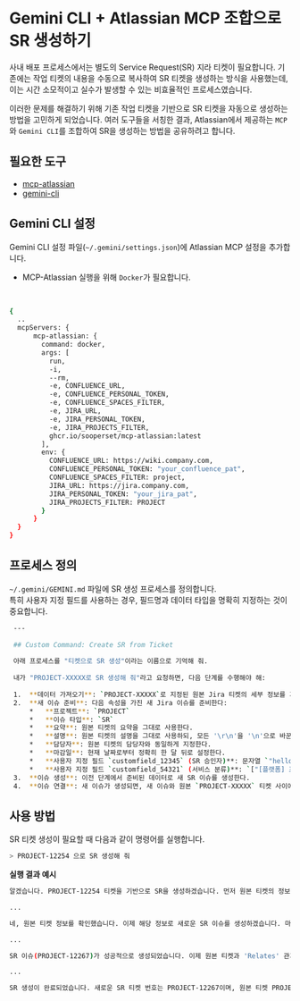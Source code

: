 # Gemini CLI + Atlassian MCP 조합으로 SR 생성하기

사내 배포 프로세스에서는 별도의 Service Request(SR) 지라 티켓이 필요합니다. 기존에는 작업 티켓의 내용을 수동으로 복사하여 SR 티켓을 생성하는 방식을 사용했는데, 이는 시간 소모적이고 실수가 발생할 수 있는 비효율적인 프로세스였습니다.
<br/>

이러한 문제를 해결하기 위해 기존 작업 티켓을 기반으로 SR 티켓을 자동으로 생성하는 방법을 고민하게 되었습니다. 여러 도구들을 서칭한 결과, Atlassian에서 제공하는 `MCP`와 `Gemini CLI`를 조합하여 SR을 생성하는 방법을 공유하려고 합니다.

## 필요한 도구

- [mcp-atlassian](https://github.com/sooperset/mcp-atlassian)
- [gemini-cli](https://github.com/google-gemini/gemini-cli)

## Gemini CLI 설정

Gemini CLI 설정 파일(`~/.gemini/settings.json`)에 Atlassian MCP 설정을 추가합니다.
- MCP-Atlassian 실행을 위해 `Docker`가 필요합니다.
<br/>

```bash
{
  ..
  mcpServers: {
      mcp-atlassian: {
        command: docker,
        args: [
          run,
          -i,
          --rm,
          -e, CONFLUENCE_URL,
          -e, CONFLUENCE_PERSONAL_TOKEN,
          -e, CONFLUENCE_SPACES_FILTER,
          -e, JIRA_URL,
          -e, JIRA_PERSONAL_TOKEN,
          -e, JIRA_PROJECTS_FILTER,
          ghcr.io/sooperset/mcp-atlassian:latest
        ],
        env: {
          CONFLUENCE_URL: https://wiki.company.com,
          CONFLUENCE_PERSONAL_TOKEN: "your_confluence_pat",
          CONFLUENCE_SPACES_FILTER: project,
          JIRA_URL: https://jira.company.com,
          JIRA_PERSONAL_TOKEN: "your_jira_pat",
          JIRA_PROJECTS_FILTER: PROJECT
        }
      }
  }
}
```

## 프로세스 정의

`~/.gemini/GEMINI.md` 파일에 SR 생성 프로세스를 정의합니다.  
특히 사용자 지정 필드를 사용하는 경우, 필드명과 데이터 타입을 명확히 지정하는 것이 중요합니다.
<br/>

```bash
 ---
 
 ## Custom Command: Create SR from Ticket
 
 아래 프로세스를 "티켓으로 SR 생성"이라는 이름으로 기억해 줘.
 
 내가 "PROJECT-XXXXX로 SR 생성해 줘"라고 요청하면, 다음 단계를 수행해야 해:
 
 1.  **데이터 가져오기**: `PROJECT-XXXXX`로 지정된 원본 Jira 티켓의 세부 정보를 가져온다.
 2.  **새 이슈 준비**: 다음 속성을 가진 새 Jira 이슈를 준비한다:
     *   **프로젝트**: `PROJECT`
     *   **이슈 타입**: `SR`
     *   **요약**: 원본 티켓의 요약을 그대로 사용한다.
     *   **설명**: 원본 티켓의 설명을 그대로 사용하되, 모든 '\r\n'을 '\n'으로 바꾼다.
     *   **담당자**: 원본 티켓의 담당자와 동일하게 지정한다.
     *   **마감일**: 현재 날짜로부터 정확히 한 달 뒤로 설정한다.
     *   **사용자 지정 필드 `customfield_12345` (SR 승인자)**: 문자열 `"hello.world"`으로 설정한다.
     *   **사용자 지정 필드 `customfield_54321` (서비스 분류)**: `["[플랫폼] 프로젝트플랫폼"]` 문자열을 포함하는 배열로 설정한다.
 3.  **이슈 생성**: 이전 단계에서 준비된 데이터로 새 SR 이슈를 생성한다.
 4.  **이슈 연결**: 새 이슈가 생성되면, 새 이슈와 원본 `PROJECT-XXXXX` 티켓 사이에 'Relates' 관계의 링크를 생성한다.
```

## 사용 방법

SR 티켓 생성이 필요할 때 다음과 같이 명령어를 실행합니다.
<br/>

```bash
> PROJECT-12254 으로 SR 생성해 줘
```

**실행 결과 예시**
<br/>

```bash
알겠습니다. PROJECT-12254 티켓을 기반으로 SR을 생성하겠습니다. 먼저 원본 티켓의 정보를 가져오겠습니다.

...

네, 원본 티켓 정보를 확인했습니다. 이제 해당 정보로 새로운 SR 이슈를 생성하겠습니다. 마감일은 한 달 뒤인 2025년 9월 25일로 설정됩니다.

...

SR 이슈(PROJECT-12267)가 성공적으로 생성되었습니다. 이제 원본 티켓과 'Relates' 관계로 연결하겠습니다.

...

SR 생성이 완료되었습니다. 새로운 SR 티켓 번호는 PROJECT-12267이며, 원본 티켓 PROJECT-12254와 연결되었습니다.
```
